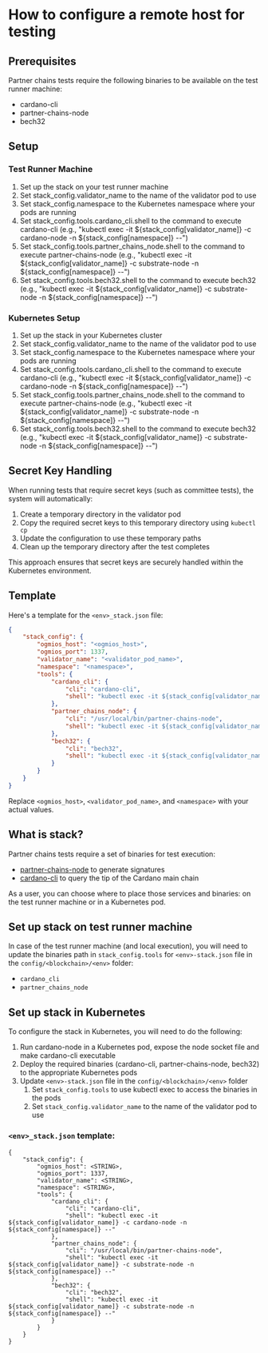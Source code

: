 # How to configure a remote host for testing

## Prerequisites

Partner chains tests require the following binaries to be available on the test runner machine:

- cardano-cli
- partner-chains-node
- bech32

## Setup

### Test Runner Machine

1. Set up the stack on your test runner machine
2. Set stack_config.validator_name to the name of the validator pod to use
3. Set stack_config.namespace to the Kubernetes namespace where your pods are running
4. Set stack_config.tools.cardano_cli.shell to the command to execute cardano-cli (e.g., "kubectl exec -it ${stack_config[validator_name]} -c cardano-node -n ${stack_config[namespace]} --")
5. Set stack_config.tools.partner_chains_node.shell to the command to execute partner-chains-node (e.g., "kubectl exec -it ${stack_config[validator_name]} -c substrate-node -n ${stack_config[namespace]} --")
6. Set stack_config.tools.bech32.shell to the command to execute bech32 (e.g., "kubectl exec -it ${stack_config[validator_name]} -c substrate-node -n ${stack_config[namespace]} --")

### Kubernetes Setup

1. Set up the stack in your Kubernetes cluster
2. Set stack_config.validator_name to the name of the validator pod to use
3. Set stack_config.namespace to the Kubernetes namespace where your pods are running
4. Set stack_config.tools.cardano_cli.shell to the command to execute cardano-cli (e.g., "kubectl exec -it ${stack_config[validator_name]} -c cardano-node -n ${stack_config[namespace]} --")
5. Set stack_config.tools.partner_chains_node.shell to the command to execute partner-chains-node (e.g., "kubectl exec -it ${stack_config[validator_name]} -c substrate-node -n ${stack_config[namespace]} --")
6. Set stack_config.tools.bech32.shell to the command to execute bech32 (e.g., "kubectl exec -it ${stack_config[validator_name]} -c substrate-node -n ${stack_config[namespace]} --")

## Secret Key Handling

When running tests that require secret keys (such as committee tests), the system will automatically:

1. Create a temporary directory in the validator pod
2. Copy the required secret keys to this temporary directory using `kubectl cp`
3. Update the configuration to use these temporary paths
4. Clean up the temporary directory after the test completes

This approach ensures that secret keys are securely handled within the Kubernetes environment.

## Template

Here's a template for the `<env>_stack.json` file:

```json
{
    "stack_config": {
        "ogmios_host": "<ogmios_host>",
        "ogmios_port": 1337,
        "validator_name": "<validator_pod_name>",
        "namespace": "<namespace>",
        "tools": {
            "cardano_cli": {
                "cli": "cardano-cli",
                "shell": "kubectl exec -it ${stack_config[validator_name]} -c cardano-node -n ${stack_config[namespace]} --"
            },
            "partner_chains_node": {
                "cli": "/usr/local/bin/partner-chains-node",
                "shell": "kubectl exec -it ${stack_config[validator_name]} -c substrate-node -n ${stack_config[namespace]} --"
            },
            "bech32": {
                "cli": "bech32",
                "shell": "kubectl exec -it ${stack_config[validator_name]} -c substrate-node -n ${stack_config[namespace]} --"
            }
        }
    }
}
```

Replace `<ogmios_host>`, `<validator_pod_name>`, and `<namespace>` with your actual values.

## What is stack?

Partner chains tests require a set of binaries for test execution:
- [partner-chains-node](https://github.com/input-output-hk/partner-chains) to generate signatures
- [cardano-cli](https://github.com/IntersectMBO/cardano-node?tab=readme-ov-file#using-cardano-cli) to query the tip of the Cardano main chain

As a user, you can choose where to place those services and binaries: on the test runner machine or in a Kubernetes pod.

## Set up stack on test runner machine

In case of the test runner machine (and local execution), you will need to update the binaries path in `stack_config.tools` for `<env>-stack.json` file in the `config/<blockchain>/<env>` folder:

- `cardano_cli`
- `partner_chains_node`

## Set up stack in Kubernetes

To configure the stack in Kubernetes, you will need to do the following:
1. Run cardano-node in a Kubernetes pod, expose the node socket file and make cardano-cli executable
2. Deploy the required binaries (cardano-cli, partner-chains-node, bech32) to the appropriate Kubernetes pods
3. Update `<env>-stack.json` file in the `config/<blockchain>/<env>` folder
   1. Set `stack_config.tools` to use kubectl exec to access the binaries in the pods
   2. Set `stack_config.validator_name` to the name of the validator pod to use

### `<env>_stack.json` template:

```
{
    "stack_config": {
        "ogmios_host": <STRING>,
        "ogmios_port": 1337,
        "validator_name": <STRING>,
        "namespace": <STRING>,
        "tools": {
            "cardano_cli": {
                "cli": "cardano-cli",
                "shell": "kubectl exec -it ${stack_config[validator_name]} -c cardano-node -n ${stack_config[namespace]} --"
            },
            "partner_chains_node": {
                "cli": "/usr/local/bin/partner-chains-node",
                "shell": "kubectl exec -it ${stack_config[validator_name]} -c substrate-node -n ${stack_config[namespace]} --"
            },
            "bech32": {
                "cli": "bech32",
                "shell": "kubectl exec -it ${stack_config[validator_name]} -c substrate-node -n ${stack_config[namespace]} --"
            }
        }
    }
}
